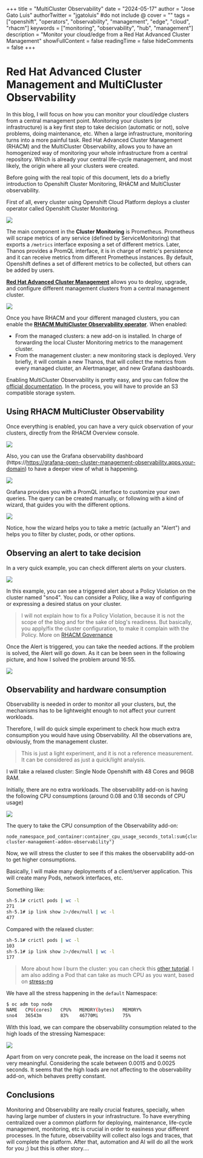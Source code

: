 +++
title = "MultiCluster Observability"
date = "2024-05-17"
author = "Jose Gato Luis"
authorTwitter = "jgatoluis" #do not include @
cover = ""
tags = ["openshift", "operators", "observability", "management", "edge", "cloud", "rhacm"]
keywords = ["monitoring", "observability", "hub", "management"]
description = "Monitor your cloud/edge from a Red Hat Advanced Cluster Management"
showFullContent = false
readingTime = false
hideComments = false
+++

# Red Hat Advanced Cluster Management and MultiCluster Observability

In this blog, I will focus on how you can monitor your cloud/edge clusters from a central management point. Monitoring your clusters (or infrastructure) is a key first step to take decision (automatic or not), solve problems, doing maintenance, etc. When a large infrastructure, monitoring turns into a more painful task. Red Hat Advanced Cluster Management (RHACM) and the MultiCluster Observability, allows you to have an homogenized way of monitoring your whole infrastructure from  a central repository. Which is already your central life-cycle management, and most likely, the origin where all your clusters were created.

Before going with the real topic of this document, lets do a briefly introduction to Openshift Cluster Monitoring, RHACM and MultiCluster observability. 

First of all, every cluster using Openshift Cloud Platform deploys a cluster operator called Openshift Cluster Monitoring.

![](assets/openshift_cluster_monitoring_arch.png)

The main component in the **Cluster Monitoring** is Prometheus. Prometheus will scrape metrics of any service (defined by ServiceMonitoring) that exports a `/metrics` interface exposing a set of different metrics. Later, Thanos provides a PromQL interface, it is in charge of metric's persistence and it can receive metrics from different Prometheus instances. By default, Openshift defines a set of different metrics to be collected, but others can be added by users.

**[Red Hat Advanced Cluster Management](https://www.redhat.com/en/technologies/management/advanced-cluster-management)** allows you to deploy, upgrade, and configure different management clusters from a central management cluster.

![](assets/rhacm.png)

Once you have RHACM and your different managed clusters, you can enable the **[RHACM MultiCluster Observability operator](https://access.redhat.com/documentation/en-us/red_hat_advanced_cluster_management_for_kubernetes/2.10/html-single/observability/index)**. When enabled:
 * From the managed clusters: a new add-on is installed. In charge of forwarding the local Cluster Monitoring metrics to the management cluster.
 * From the management cluster: a new monitoring stack is deployed. Very briefly, it will contain a new Thanos, that will collect the metrics from every managed cluster, an Alertmanager, and new Grafana dashboards.

Enabling MultiCluster Observability is pretty easy, and you can follow the [official documentation](https://access.redhat.com/documentation/en-us/red_hat_advanced_cluster_management_for_kubernetes/2.10/html-single/observability/index#enabling-observability-service). In the process, you will have to provide an S3 compatible storage system.

## Using RHACM MultiCluster Observability

Once everything is enabled, you can have a very quick observation of your clusters, directly from the RHACM Overview console.

![](assets/Observability_overview.png)

Also, you can use the Grafana observability dashboard (https://https://grafana-open-cluster-management-observability.apps.your-domain) to have a deeper view of what is happening.

![](assets/Observability_dashboard_1.png)

Grafana provides you with a PromQL interface to customize your own queries. The query can be created manually, or following with a kind of wizard, that guides you with the different options.

![](assets/Observability_dashboard_2.png)

Notice, how the wizard helps you to take a metric (actually an "Alert") and helps you to filter by cluster, pods, or other options.

## Observing an alert to take decision

In a very quick example, you can check different alerts on your clusters. 

![](assets/observability_alert_1.png)

In this example, you can see a triggered alert about a Policy Violation on the cluster named "sno4". You can consider a Policy, like a way of configuring or expressing a desired status on your cluster.

> I will not explain how to fix a Policy Violation, because it is not the scope of the blog and for the sake of blog's readiness. But basically, you apply/fix the  cluster configuration, to make it complain with the Policy.  More on [RHACM Governance](https://access.redhat.com/documentation/en-us/red_hat_advanced_cluster_management_for_kubernetes/2.10/html-single/governance/index#policy-overview)

Once the Alert is triggered, you can take the needed actions. If the problem is solved, the Alert will go down. As it can be been seen in the following picture, and how I solved the problem around 16:55.

![](assets/observability_alert_2.png)

## Observability and hardware consumption

Observability is needed in order to monitor all your clusters, but, the mechanisms has to be lightweight enough to not affect your current workloads. 

Therefore, I will do quick simple experiment to check how much extra consumption you would have using Observability. All the observations are, obviously, from the management cluster.

> This is just a light experiment, and it is not a reference measurement. It can be considered as just a quick/light analysis.

I will take a relaxed cluster: Single Node Openshift with 48 Cores and 96GB RAM. 

Initially, there are no extra workloads. The observability add-on is having the following CPU consumptions (around 0.08 and 0.18 seconds of CPU usage)

![](assets/consumption_1.png)

The query to take the CPU consumption of the Observability add-on:

```
node_namespace_pod_container:container_cpu_usage_seconds_total:sum{cluster="sno4",namespace="open-cluster-management-addon-observability"}
```


Now, we will stress the cluster to see if this makes the observability add-on to get higher consumptions. 


Basically, I will make many deployments of a client/server application. This will create many Pods, network interfaces, etc.

Something like:

```bash
sh-5.1# crictl pods | wc -l
271
sh-5.1# ip link show 2>/dev/null | wc -l  
477
```

Compared with the relaxed cluster:

```bash
sh-5.1# crictl pods | wc -l
103
sh-5.1# ip link show 2>/dev/null | wc -l 
177
```

> More about how I burn the cluster: you can check this [other tutorial](https://github.com/jgato/jgato/blob/main/random_docs/Debugging%20monitoring%20stack%20on%20Openshift.md). I am also adding a Pod that can take as much CPU as you want, based on [stress-ng](https://github.com/ColinIanKing/stress-ng/)

We have all the stress happening in the `default` Namespace:

```bash
$ oc adm top node
NAME   CPU(cores)   CPU%   MEMORY(bytes)   MEMORY%   
sno4   36543m       83%    46770Mi         75% 
```

With this load, we can compare the observability consumption related to the high loads of the stressing Namespace:

![](assets/consumption_2.png)

Apart from on very concrete peak, the increase on the load it seems not very meaningful. Considering the scale between 0.0015 and 0.0025 seconds. It seems that the high loads are not affecting to the observability add-on, which behaves pretty constant. 


## Conclusions

Monitoring and Observability are really crucial features, specially, when having large number of clusters in your infrastructure. To have everything centralized over a common platform for deploying, maintenance, life-cycle management, monitoring, etc is crucial in order to easiness your different processes. In the future, observability will collect also logs and traces, that will complete the platform. After that, automation and AI will do all the work for you ;) but this is other story.... 
